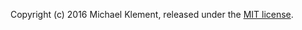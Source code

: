 Copyright (c) 2016 Michael Klement, released under the [MIT license](http://opensource.org/licenses/MIT).